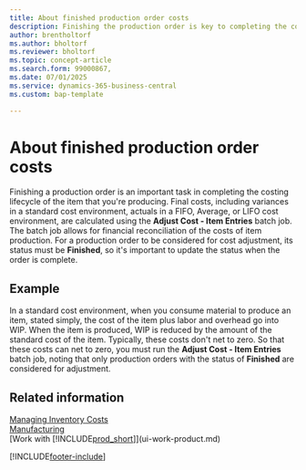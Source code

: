 ```yaml
---
title: About finished production order costs
description: Finishing the production order is key to completing the costing lifecycle of a production item.
author: brentholtorf
ms.author: bholtorf
ms.reviewer: bholtorf
ms.topic: concept-article
ms.search.form: 99000867,
ms.date: 07/01/2025
ms.service: dynamics-365-business-central
ms.custom: bap-template

---
```

# About finished production order costs

Finishing a production order is an important task in completing the costing lifecycle of the item that you're producing. Final costs, including variances in a standard cost environment, actuals in a FIFO, Average, or LIFO cost environment, are calculated using the **Adjust Cost - Item Entries** batch job. The batch job allows for financial reconciliation of the costs of item production. For a production order to be considered for cost adjustment, its status must be **Finished**, so it's important to update the status when the order is complete.

## Example

In a standard cost environment, when you consume material to produce an item, stated simply, the cost of the item plus labor and overhead go into WIP. When the item is produced, WIP is reduced by the amount of the standard cost of the item. Typically, these costs don't net to zero. So that these costs can net to zero, you must run the **Adjust Cost - Item Entries** batch job, noting that only production orders with the status of **Finished** are considered for adjustment.  

## Related information

[Managing Inventory Costs](finance-manage-inventory-costs.md)  
[Manufacturing](production-manage-manufacturing.md)  
[Work with [!INCLUDE[prod_short](includes/prod_short.md)]](ui-work-product.md)


[!INCLUDE[footer-include](includes/footer-banner.md)]
